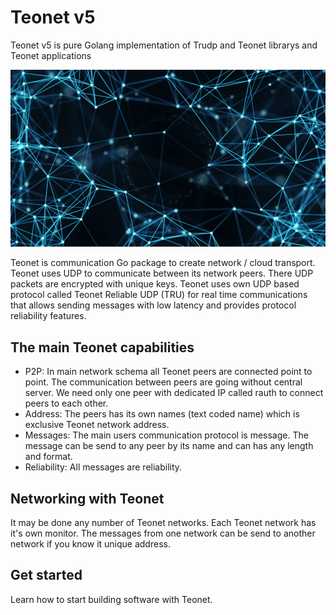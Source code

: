 # Teonet v5

Teonet v5 is pure Golang implementation of Trudp and Teonet librarys and Teonet applications

![Teont Network](https://github.com/teonet-go/.github/blob/main/profile/network.png?raw=true)

Teonet is communication Go package to create network / cloud transport. Teonet uses UDP to communicate between its network peers. There UDP packets are encrypted with unique keys. Teonet uses own UDP based protocol called Teonet Reliable UDP (TRU) for real time communications that allows sending messages with low latency and provides protocol reliability features.

## The main Teonet capabilities

- P2P: In main network schema all Teonet peers are connected point to point. The communication between peers are going without central server. We need only one peer with dedicated IP called rauth to connect peers to each other.
- Address: The peers has its own names (text coded name) which is exclusive Teonet network address.
- Messages: The main users communication protocol is message. The message can be send to any peer by its name and can has any length and format.
- Reliability: All messages are reliability.

## Networking with Teonet

It may be done any number of Teonet networks. Each Teonet network has it's own monitor. The messages from one network can be send to another network if you know it unique address.

## Get started

Learn how to start building software with Teonet.
